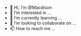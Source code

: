 - 👋 Hi, I’m @Macdison
- 👀 I’m interested in ...
- 🌱 I’m currently learning ...
- 💞️ I’m looking to collaborate on ...
- 📫 How to reach me ...

<!---
Macdison/Macdison is a ✨ special ✨ repository because its `README.md` (this file) appears on your GitHub profile.
You can click the Preview link to take a look at your changes.
--->
